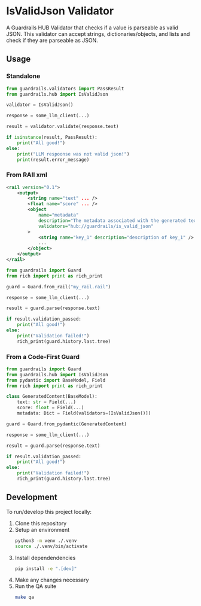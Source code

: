 # IsValidJson Validator
A Guardrails HUB Validator that checks if a value is parseable as valid JSON.
This validator can accept strings, dictionaries/objects, and lists and check if they are parseable as JSON.

## Usage
### Standalone
```py
from guardrails.validators import PassResult
from guardrails.hub import IsValidJson

validator = IsValidJson()

response = some_llm_client(...)

result = validator.validate(response.text)

if isinstance(result, PassResult):
    print("All good!")
else:
    print("LLM respoonse was not valid json!")
    print(result.error_message)
```

### From RAIl xml
```xml
<rail version="0.1">
    <output>
        <string name="text" ... />
        <float name="score" ... />
        <object
            name="metadata"
            description="The metadata associated with the generated text"
            validators="hub://guardrails/is_valid_json"
        >
            <string name="key_1" description="description of key_1" />
            ...
        </object>
    </output>
</rail>
```

```py
from guardrails import Guard
from rich import print as rich_print

guard = Guard.from_rail("my_rail.rail")

response = some_llm_client(...)

result = guard.parse(response.text)

if result.validation_passed:
    print("All good!")
else:
    print("Validation failed!")
    rich_print(guard.history.last.tree)
```

### From a Code-First Guard
```py
from guardrails import Guard
from guardrails.hub import IsValidJson
from pydantic import BaseModel, Field
from rich import print as rich_print

class GeneratedContent(BaseModel):
    text: str = Field(...)
    score: float = Field(...)
    metadata: Dict = Field(validators=[IsValidJson()])

guard = Guard.from_pydantic(GeneratedContent)

response = some_llm_client(...)

result = guard.parse(response.text)

if result.validation_passed:
    print("All good!")
else:
    print("Validation failed!")
    rich_print(guard.history.last.tree)
```


## Development
To run/develop this project locally:

1. Clone this repository
2. Setup an environment
    ```sh
    python3 -m venv ./.venv
    source ./.venv/bin/activate
    ```
3. Install dependendencies
    ```sh
    pip install -e ".[dev]"
    ```
4. Make any changes necessary
5. Run the QA suite
    ```sh
    make qa
    ```